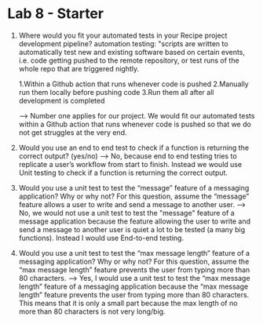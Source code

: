 # Lab 8 - Starter

1) Where would you fit your automated tests in your Recipe project development pipeline?
   automation testing: "scripts are written to automatically test new and existing software based on certain events, i.e. code getting pushed to the remote repository, or test runs of the whole repo that are triggered nightly.

   1.Within a Github action that runs whenever code is pushed 
   2.Manually run them locally before pushing code
   3.Run them all after all development is completed

   --> Number one applies for our project. We would fit our automated tests within a Github action that runs whenever code is pushed so that we do not get struggles at the very end. 

2) Would you use an end to end test to check if a function is returning the correct output? (yes/no)
   --> No, because end to end testing tries to replicate a user’s workflow from start to finish. Instead we would use Unit testing to check if a function is returning the correct output.
   
3) Would you use a unit test to test the “message” feature of a messaging application? Why or why not? For this question, assume the “message” feature allows a user to write and send a message to another user.
   --> No, we would not use a unit test to test the "message" feature of a message application because the feature allowing the user to write and send a message to another user is quiet a lot to be tested (a many big functions). Instead I would use End-to-end testing.

4) Would you use a unit test to test the “max message length” feature of a messaging application? Why or why not? For this question, assume the “max message length” feature prevents the user from typing more than 80 characters.
   --> Yes, I would use a unit test to test the “max message length” feature of a messaging application because the “max message length” feature prevents the user from typing more than 80 characters. This means that it is only a small part because the max length of no more than 80 characters is not very long/big.